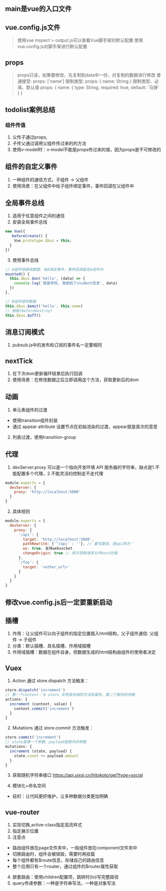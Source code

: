 ## main是vue的入口文件

## vue.config.js文件
> 使用vue inspect > output.js可以查看Vue脚手架的默认配置
> 使用vue.config.js对脚手架进行默认配置

## props
> props只读，如果要修改，先复制到data中一份，对复制的数据进行修改
> 普通接受: props: ['name']
> 限制类型: props: { name: String } 
> 限制类型、必填、默认值 props: { name: { type: String, required: true, default: '马铮' } }

## todolist案例总结
### 组件传值
1. 父传子通过props,
2. 子传父通过调用父组件传过来的的方法
3. 使用v-model时：v-model不能是props传过来的值，因为props是不可修改的

## 组件的自定义事件
1. 一种组件的通信方式，子组件 -> 父组件
2. 使用场景：在父组件中给子组件绑定事件，事件回调在父组件中

## 全局事件总线
1. 适用于任意组件之间的通信
2. 安装全局事件总线
```js
new Vue({
   beforeCreate() {
    Vue.prototype.$bus = this; 
  }
})
```
3. 使用事件总线
```js
// A组件想接收数据，给A绑定事件，事件回调留在A组件内
mounted() {
  this.$bus.$on('hello', (data) => {
    console.log('我是学校, 我收到了student信息', data)
  })
},

// B组件提供数据
this.$bus.$emit('hello', this.name)
// 销毁(beforeDestroy)
this.$bus.$off()
```

## 消息订阅模式
1. pubsub.js中的发布和订阅的事件名一定要相同

## nextTick
1. 在下次dom更新循环结束后执行回调
2. 使用场景：在修改数据之后立即调用这个方法，获取更新后的dom

## 动画
1. 单元素组件的过渡
- 使用transition组件封装
- 通过 appear attribute 设置节点在初始渲染的过渡，appear就是首次的意思
2. 列表过渡，使用transition-group

## 代理
1. devServer.proxy 可以是一个指向开发环境 API 服务器的字符串，缺点是1.不能配置多个代理，2.不能灵活的控制走不走代理
```js
module.exports = {
  devServer: {
    proxy: 'http://localhost:5000'
  }
}
```
2. 具体规则
```js
module.exports = {
  devServer: {
    proxy: {
      '/api': {
        target: 'http://localhost:5000',
        pathRewrite: {'^/api' : ''}, // 重写路径，把api转为''
        ws: true, 支持websocket
        changeOrigin: true // 用于控制请求头中host的值
      },
      '/foo': {
        target: '<other_url>'
      }
    }
  }
}
```
## 修改vue.config.js后一定要重新启动

## 插槽
1. 作用：让父组件可以向子组件的指定位置插入html结构，父子组件通信: 父组件 -> 子组件
2. 分类：默认插槽、具名插槽、作用域插槽
3. 作用域插槽：数据在组件自身，但数据生成的html结构由组件的使用者决定

## Vuex
1. Action 通过 store.dispatch 方法触发：
```js
store.dispatch('increment')
// 第一个context：与 store 实例具有相同方法和属性，第二个额外的参数
actions: {
  increment (context, value) {
    context.commit('increment')
  }
}
```
2. Mutations 通过 store.commit 方法触发：
```js
store.commit('increment')
// state是第一个参数，payload是额外的参数
mutations: {
  increment (state, payload) {
    state.count += payload.amount
  }
}
```
3. 获取随机字符串接口
https://api.uixsj.cn/hitokoto/get?type=social

4. 模块化+命名空间
- 目的：让代码更好维护，让多种数据分类更加明确

## vue-router
1. <router-link to="/home" active-class="active">实现切换,active-class指定高亮样式
2. <router-view>指定展示位置
3. 注意点
- 路由组件放在page文件夹中，一般组件放在component文件夹中
- 切换路由时，组件会被销毁，需要时再挂载
- 每个组件都有$route信息，存储自己的路由信息
- 整个应用只有一个router，通过组件的$router属性获取
4. 嵌套路由：使用children配置项，跳转时(to)写完整路径
5. query传递参数：一种是字符串写法，一种是对象写法
